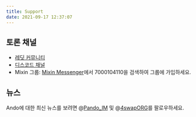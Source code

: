 ```yaml
---
title: Support
date: 2021-09-17 12:37:07
---
```


## 토론 채널

- [레딧 커뮤니티](https://www.reddit.com/r/pando/)
- [디스코드 채널](https://discord.gg/ek45g3Cymd)
- Mixin 그룹: [Mixin Messenger](https://mixin.one/messenger)에서 7000104110을 검색하여 그룹에 가입하세요.

## 뉴스

Ando에 대한 최신 뉴스를 보려면 @[Pando_IM](https://twitter.com/pando_im) 및 @[4swapORG](https://twitter.com/4swapOrg)를 팔로우하세요.
